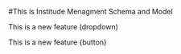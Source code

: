#This is Institude Menagment Schema and Model 
<p>This is a new feature (dropdown)</p>
<p>This is a new feature {button}</p>

